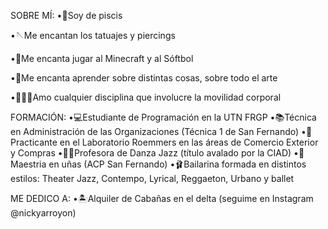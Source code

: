 SOBRE MÍ:
•🐠Soy de piscis 

•🪡Me encantan los tatuajes y piercings 

•🥎Me encanta jugar al Minecraft y al Sóftbol

•📖Me encanta aprender sobre distintas cosas, sobre todo el arte

•🤸🏻‍♀️Amo cualquier disciplina que involucre la movilidad corporal


FORMACIÓN:
•💻Estudiante de Programación en la UTN FRGP
•📚Técnica en Administración de las Organizaciones (Técnica 1 de San Fernando) 
•💊Practicante en el Laboratorio Roemmers en las áreas de Comercio Exterior y Compras
•💃🏻Profesora de Danza Jazz (título avalado por la CIAD)
•💅Maestria en uñas (ACP San Fernando)
•🩰Bailarina formada en distintos estilos: Theater Jazz, Contempo, Lyrical, Reggaeton, Urbano y ballet 

ME DEDICO A:
•🏝️Alquiler de Cabañas en el delta (seguime en Instagram @nickyarroyon)

